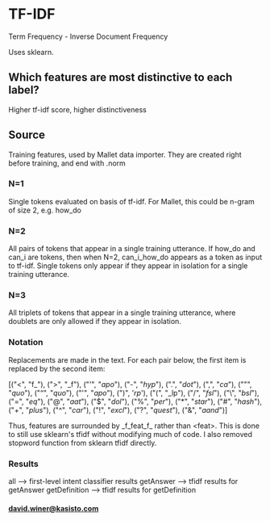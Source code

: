 # TF-IDF
Term Frequency - Inverse Document Frequency

Uses sklearn.

## Which features are most distinctive to each label?

Higher tf-idf score, higher distinctiveness

## Source
Training features, used by Mallet data importer. They are created right before training, and end with .norm

### N=1
Single tokens evaluated on basis of tf-idf. For Mallet, this could be n-gram of size 2, e.g. how_do

### N=2
All pairs of tokens that appear in a single training utterance. If how_do and can_i are tokens, then when N=2, can_i_how_do appears as a token as input to tf-idf. Single tokens only appear if they appear in isolation for a single training utterance. 

### N=3

All triplets of tokens that appear in a single training utterance, where doublets are only allowed if they appear in isolation.

### Notation
Replacements are made in the text. For each pair below, the first item is replaced by the second item:


[("<", "f_"), (">", "_f"), ("'", "_apo_"), ("-", "_hyp_"), (".", "_dot_"), (",", "_ca_"), ("\"", "_quo_"), ("“", "_quo_"), ("\'", "_apo_"), (")", '_rp_'), ("(", "_lp"), ("/", "_fsl_"), ("\\", "_bsl_"), ("=", "_eq_"), ("@", "_aat_"), ("$", "_dol_"), ("%", "_per_"), ("*", "_star_"), ("#", "_hash_"), ("+", "_plus_"), ("^", "_car_"), ("!", "_excl_"), ("?", "_quest_"), ("&", "_aand_")]


Thus, features are surrounded by \_f\_feat\_f\_ rather than \<feat\>. This is done to still use sklearn's tfidf without modifying much of code. I also removed stopword function from sklearn tfidf directly. 

### Results
all --> first-level intent classifier results
getAnswer --> tfidf results for getAnswer
getDefinition --> tfidf results for getDefinition

#### david.winer@kasisto.com
